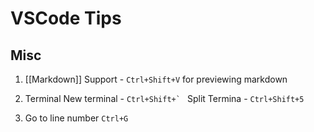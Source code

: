 # VSCode Tips

## Misc
1. [[Markdown]] Support - 
```Ctrl+Shift+V``` for previewing markdown

2. Terminal
New terminal - ``Ctrl+Shift+` ``
Split Termina - `Ctrl+Shift+5`

3. Go to line number `Ctrl+G`

